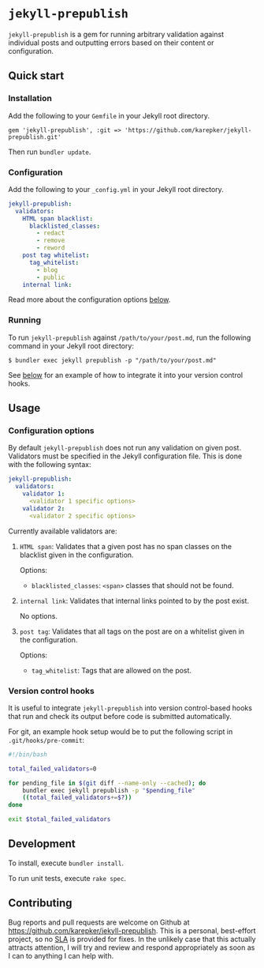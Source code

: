 # `jekyll-prepublish`

`jekyll-prepublish` is a gem for running arbitrary validation against individual
posts and outputting errors based on their content or configuration.

## Quick start

### Installation

Add the following to your `Gemfile` in your Jekyll root directory.

```
gem 'jekyll-prepublish', :git => 'https://github.com/karepker/jekyll-prepublish.git'
```

Then run `bundler update`.

### Configuration

Add the following to your `_config.yml` in your Jekyll root directory.

```yaml
jekyll-prepublish:
  validators:
    HTML span blacklist:
      blacklisted_classes:
        - redact
        - remove
        - reword
    post tag whitelist:
      tag_whitelist:
        - blog
        - public
    internal link:
```

Read more about the configuration options [below](#configuration-options).

### Running

To run `jekyll-prepublish` against `/path/to/your/post.md`, run the following
command in your Jekyll root directory:

`$ bundler exec jekyll prepublish -p "/path/to/your/post.md"`

See [below](#version-control-hooks) for an example of how to integrate it into
your version control hooks.

## Usage

### Configuration options

By default `jekyll-prepublish` does not run any validation on given post.
Validators must be specified in the Jekyll configuration file. This is done with
the following syntax:

```yaml
jekyll-prepublish:
  validators:
    validator 1:
      <validator 1 specific options>
    validator 2:
      <validator 2 specific options>
```

Currently available validators are:

1. `HTML span`: Validates that a given post has no span classes on the blacklist
   given in the configuration.

   Options:

    * `blacklisted_classes`: `<span>` classes that should not be found.

1. `internal link`: Validates that internal links pointed to by the post exist.

   No options.

1. `post tag`: Validates that all tags on the post are on a whitelist given in
   the configuration.

   Options:

    * `tag_whitelist`: Tags that are allowed on the post.

### Version control hooks

It is useful to integrate `jekyll-prepublish` into version control-based hooks
that run and check its output before code is submitted automatically.

For git, an example hook setup would be to put the following script in
`.git/hooks/pre-commit`:

```bash
#!/bin/bash

total_failed_validators=0

for pending_file in $(git diff --name-only --cached); do
	bundler exec jekyll prepublish -p "$pending_file"
	((total_failed_validators+=$?))
done

exit $total_failed_validators
```

## Development

To install, execute `bundler install`.

To run unit tests, execute `rake spec`.

## Contributing

Bug reports and pull requests are welcome on Github at
https://github.com/karepker/jekyll-prepublish. This is a personal, best-effort
project, so no [SLA][Service Level Agreement] is provided for fixes. In the
unlikely case that this actually attracts attention, I will try and review and
respond appropriately as soon as I can to anything I can help with.

[Service Level Agreement]: https://en.wikipedia.org/wiki/Service-level_agreement
